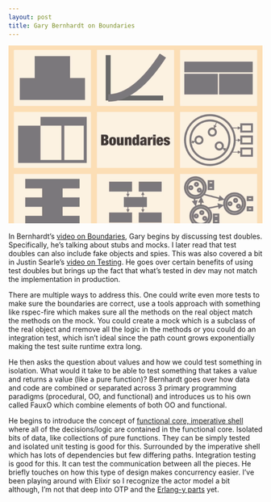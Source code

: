 ```yaml
---
layout: post
title: Gary Bernhardt on Boundaries
---
```

![Bernhardt Presentation Cover](/images/boundaries.png)


In Bernhardt’s [video on Boundaries](https://www.destroyallsoftware.com/talks/boundaries), Gary begins by discussing test doubles. Specifically, he’s talking about stubs and mocks. I later read that test doubles can also include fake objects and spies. This was also covered a bit in Justin Searle’s [video on Testing](http://blog.testdouble.com/posts/2015-11-16-how-to-stop-hating-your-tests). He goes over certain benefits of using test doubles but brings up the fact that what’s tested in dev may not match the implementation in production.

There are multiple ways to address this. One could write even more tests to make sure the boundaries are correct, use a tools approach with something like rspec-fire which makes sure all the methods on the real object match the methods on the mock. You could create a mock which is a subclass of the real object and rremove all the logic in the methods or you could do an integration test, which isn’t ideal since the path count grows exponentially making the test suite runtime extra long.

He then asks the question about values and how we could test something in isolation. What would it take to be able to test something that takes a value and returns a value (like a pure function)? Bernhardt goes over how data and code are combined or separated across 3 primary programming paradigms (procedural, OO, and functional) and introduces us to his own called FauxO which combine elements of both OO and functional.

He begins to introduce the concept of [functional core, imperative shell](https://www.destroyallsoftware.com/screencasts/catalog/functional-core-imperative-shell) where all of the decisions/logic are contained in the functional core. Isolated bits of data, like collections of pure functions. They can be simply tested and isolated unit testing is good for this. Surrounded by the imperative shell which has lots of dependencies but few differing paths. Integration testing is good for this. It can test the communication between all the pieces. He briefly touches on how this type of design makes concurrency easier. I’ve been playing around with Elixir so I recognize the actor model a bit although, I’m not that deep into OTP and the [Erlang-y parts](http://theerlangelist.blogspot.com/2013/01/actors-in-erlangelixir.html) yet.
